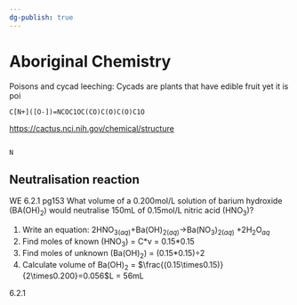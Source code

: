 ```yaml
---
dg-publish: true
---
```


# Aboriginal Chemistry
Poisons and cycad leeching:
Cycads are plants that have edible fruit yet it is poi
```smiles
C[N+]([O-])=NCOC1OC(CO)C(O)C(O)C1O
```

https://cactus.nci.nih.gov/chemical/structure
```smiles

```
```smiles
N
```



## Neutralisation reaction
WE 6.2.1 pg153
What volume of a 0.200mol/L solution of barium hydroxide (BA(OH)$_2$) would neutralise 150mL of 0.15mol/L nitric acid (HNO$_3$)?
1. Write an equation:
$2$HNO$_{3(aq)}$+Ba(OH)$_{2(aq)}\rightarrow$Ba(NO$_3$)$_{2(aq)}$ +$2$H$_2$O$_{aq}$
2. Find moles of known (HNO$_3$) = C\*v = 0.15\*0.15
3. Find moles of unknown (Ba(OH)$_2$) = (0.15\*0.15)÷2
4. Calculate volume of Ba(OH)$_2$ = $\frac{(0.15\times0.15)}{2\times0.200}=0.056$L = 56mL

6.2.1